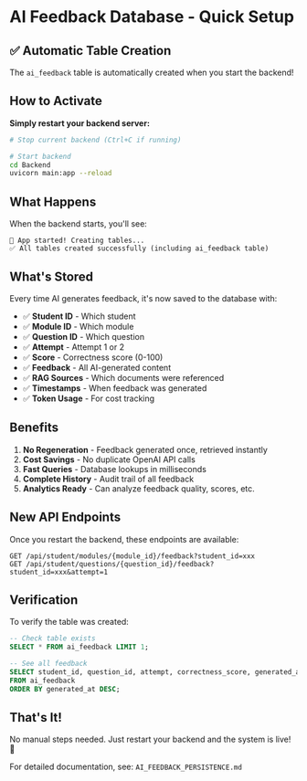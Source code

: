 # AI Feedback Database - Quick Setup

## ✅ Automatic Table Creation

The `ai_feedback` table is automatically created when you start the backend!

## How to Activate

**Simply restart your backend server:**

```bash
# Stop current backend (Ctrl+C if running)

# Start backend
cd Backend
uvicorn main:app --reload
```

## What Happens

When the backend starts, you'll see:

```
🚀 App started! Creating tables...
✅ All tables created successfully (including ai_feedback table)
```

## What's Stored

Every time AI generates feedback, it's now saved to the database with:

- ✅ **Student ID** - Which student
- ✅ **Module ID** - Which module
- ✅ **Question ID** - Which question
- ✅ **Attempt** - Attempt 1 or 2
- ✅ **Score** - Correctness score (0-100)
- ✅ **Feedback** - All AI-generated content
- ✅ **RAG Sources** - Which documents were referenced
- ✅ **Timestamps** - When feedback was generated
- ✅ **Token Usage** - For cost tracking

## Benefits

1. **No Regeneration** - Feedback generated once, retrieved instantly
2. **Cost Savings** - No duplicate OpenAI API calls
3. **Fast Queries** - Database lookups in milliseconds
4. **Complete History** - Audit trail of all feedback
5. **Analytics Ready** - Can analyze feedback quality, scores, etc.

## New API Endpoints

Once you restart the backend, these endpoints are available:

```
GET /api/student/modules/{module_id}/feedback?student_id=xxx
GET /api/student/questions/{question_id}/feedback?student_id=xxx&attempt=1
```

## Verification

To verify the table was created:

```sql
-- Check table exists
SELECT * FROM ai_feedback LIMIT 1;

-- See all feedback
SELECT student_id, question_id, attempt, correctness_score, generated_at
FROM ai_feedback
ORDER BY generated_at DESC;
```

## That's It!

No manual steps needed. Just restart your backend and the system is live! 🎉

For detailed documentation, see: `AI_FEEDBACK_PERSISTENCE.md`
